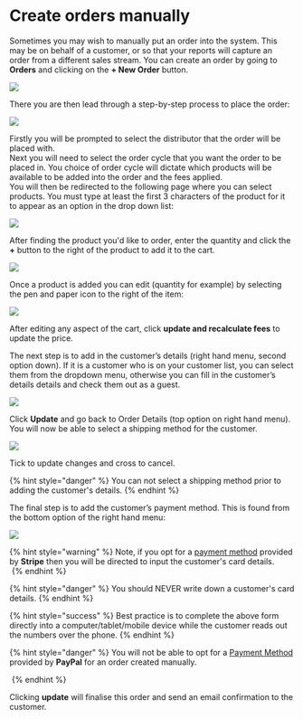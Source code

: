 # Create orders manually

Sometimes you may wish to manually put an order into the system. This may be on behalf of a customer, or so that your reports will capture an order from a different sales stream. You can create an order by going to **Orders** and clicking on the **+ New Order** button.

![](../../.gitbook/assets/manorder1.jpg)

There you are then lead through a step-by-step process to place the order:

![](../../.gitbook/assets/manorder2.jpg)

Firstly you will be prompted to select the distributor that the order will be placed with. \
Next you will need to select the order cycle that you want the order to be placed in. You choice of order cycle will dictate which products will be available to be added into the order and the fees applied.\
You will then be redirected to the following page where you can select products. You must type at least the first 3 characters of the product for it to appear as an option in the drop down list:

![](../../.gitbook/assets/manorder3.jpg)

After finding the product you'd like to order, enter the quantity and click the **+** button to the right of the product to add it to the cart.

![](../../.gitbook/assets/manorder4.jpg)

Once a product is added you can edit (quantity for example) by selecting the pen and paper icon to the right of the item:

![](../../.gitbook/assets/manorder5.jpg)

After editing any aspect of the cart, click **update and recalculate fees** to update the price.

The next step is to add in the customer’s details (right hand menu, second option down). If it is a customer who is on your customer list, you can select them from the dropdown menu, otherwise you can fill in the customer’s details details and check them out as a guest.

![](../../.gitbook/assets/manorder6.jpg)

Click **Update** and go back to Order Details (top option on right hand menu).  You will now be able to select a shipping method for the customer.

![](../../.gitbook/assets/manorder7.jpg)

Tick to update changes and cross to cancel.

{% hint style="danger" %}
You can not select a shipping method prior to adding the customer's details.
{% endhint %}

The final step is to add the customer’s payment method.  This is found from the bottom option of the right hand menu:

![](../../.gitbook/assets/manorder8.jpg)

{% hint style="warning" %}
Note, if you opt for a [payment method](../shopfront/payment-methods.md) provided by **Stripe** then you will be directed to input the customer's card details.\
&#x20;<img src="../../.gitbook/assets/stripeextra.jpg" alt="" data-size="original"> &#x20;
{% endhint %}

{% hint style="danger" %}
You should NEVER write down a customer's card details.
{% endhint %}

{% hint style="success" %}
Best practice is to complete the above form directly into a computer/tablet/mobile device while the customer reads out the numbers over the phone.
{% endhint %}

{% hint style="danger" %}
You will not be able to opt for a [Payment Method](../shopfront/payment-methods.md) provided by **PayPal** for an order created manually.

<img src="../../.gitbook/assets/paypalnewpayment (1).jpg" alt="" data-size="original">&#x20;
{% endhint %}

Clicking **update** will finalise this order and send an email confirmation to the customer.
